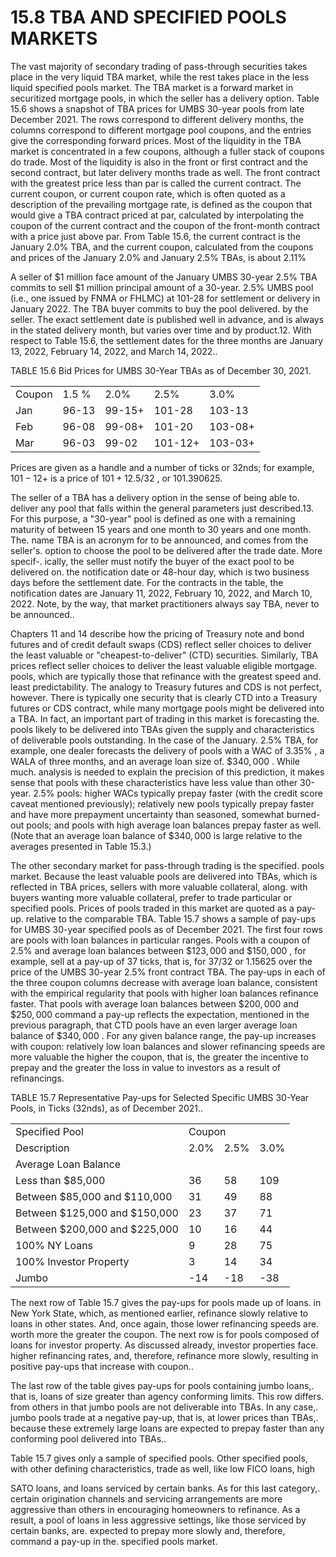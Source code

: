 # 15.8 TBA AND SPECIFIED POOLS MARKETS  

The vast majority of secondary trading of pass-through securities takes place in the very liquid TBA market, while the rest takes place in the less liquid specified pools market. The TBA market is a forward market in securitized mortgage pools, in which the seller has a delivery option. Table 15.6 shows a snapshot of TBA prices for UMBS 30-year pools from late December 2021. The rows correspond to different delivery months, the columns correspond to different mortgage pool coupons, and the entries give the corresponding forward prices. Most of the liquidity in the TBA market is concentrated in a few coupons, although a fuller stack of coupons do trade. Most of the liquidity is also in the front or first contract and the second contract, but later delivery months trade as well. The front contract with the greatest price less than par is called the current contract. The current coupon, or current coupon rate, which is often quoted as a description of the prevailing mortgage rate, is defined as the coupon that would give a TBA contract priced at par, calculated by interpolating the coupon of the current contract and the coupon of the front-month contract with a price just above par. From Table 15.6, the current contract is the January $2.0\%$ TBA, and the current coupon, calculated from the coupons and prices of the January $2.0\%$ and January $2.5\%$ TBAs, is about $2.11\%$  

A seller of $\$1$ million face amount of the January UMBS 30-year $2.5\%$ TBA commits to sell $\$1$ million principal amount of a 30-year. $2.5\%$ UMBS pool (i.e., one issued by FNMA or FHLMC) at 101-28 for settlement or delivery in January 2022. The TBA buyer commits to buy the pool delivered. by the seller. The exact settlement date is published well in advance, and is always in the stated delivery month, but varies over time and by product.12. With respect to Table 15.6, the settlement dates for the three months are January 13, 2022, February 14, 2022, and March 14, 2022..  

TABLE 15.6 Bid Prices for UMBS 30-Year TBAs as of December 30, 2021.   


<html><body><table><tr><td>Coupon</td><td>1.5 %</td><td>2.0%</td><td>2.5%</td><td>3.0%</td></tr><tr><td>Jan</td><td>96-13</td><td>99-15+</td><td>101-28</td><td>103-13</td></tr><tr><td>Feb</td><td>96-08</td><td>99-08+</td><td>101-20</td><td>103-08+</td></tr><tr><td>Mar</td><td>96-03</td><td>99-02</td><td>101-12+</td><td>103-03+</td></tr></table></body></html>

Prices are given as a handle and a number of ticks or 32nds; for example, $101{-}12+$ is a price of $101+12.5/32$ , or 101.390625.  

The seller of a TBA has a delivery option in the sense of being able to. deliver any pool that falls within the general parameters just described.13. For this purpose, a "30-year" pool is defined as one with a remaining maturity of between 15 years and one month to 30 years and one month. The. name TBA is an acronym for to be announced, and comes from the seller's. option to choose the pool to be delivered after the trade date. More specif-. ically, the seller must notify the buyer of the exact pool to be delivered on. the notification date or 48-hour day, which is two business days before the settlement date. For the contracts in the table, the notification dates are January 11, 2022, February 10, 2022, and March 10, 2022. Note, by the way, that market practitioners always say TBA, never to be announced..  

Chapters 11 and 14 describe how the pricing of Treasury note and bond futures and of credit default swaps (CDS) reflect seller choices to deliver the least valuable or "cheapest-to-deliver" (CTD) securities. Similarly, TBA prices reflect seller choices to deliver the least valuable eligible mortgage. pools, which are typically those that refinance with the greatest speed and. least predictability. The analogy to Treasury futures and CDS is not perfect, however. There is typically one security that is clearly CTD into a Treasury futures or CDS contract, while many mortgage pools might be delivered into a TBA. In fact, an important part of trading in this market is forecasting the. pools likely to be delivered into TBAs given the supply and characteristics of deliverable pools outstanding. In the case of the January. $2.5\%$ TBA, for example, one dealer forecasts the delivery of pools with a WAC of $3.35\%$ , a WALA of three months, and an average loan size of. $\$340,000$ . While much. analysis is needed to explain the precision of this prediction, it makes sense that pools with these characteristics have less value than other 30-year. $2.5\%$ pools: higher WACs typically prepay faster (with the credit score caveat mentioned previously); relatively new pools typically prepay faster and have more prepayment uncertainty than seasoned, somewhat burned-out pools; and pools with high average loan balances prepay faster as well. (Note that an average loan balance of $\$340,000$ is large relative to the averages presented in Table 15.3.)  

The other secondary market for pass-through trading is the specified. pools market. Because the least valuable pools are delivered into TBAs, which is reflected in TBA prices, sellers with more valuable collateral, along. with buyers wanting more valuable collateral, prefer to trade particular or specified pools. Prices of pools traded in this market are quoted as a pay-up. relative to the comparable TBA. Table 15.7 shows a sample of pay-ups for UMBS 30-year specified pools as of December 2021. The first four rows are pools with loan balances in particular ranges. Pools with a coupon of $2.5\%$ and average loan balances between $\$123,000$ and $\$150,000$ , for example, sell at a pay-up of 37 ticks, that is, for $37/32$ or 1.15625 over the price of the UMBS 30-year $2.5\%$ front contract TBA. The pay-ups in each of the three coupon columns decrease with average loan balance, consistent with the empirical regularity that pools with higher loan balances refinance faster. That pools with average loan balances between $\$200,000$ and $\$250,000$ command a pay-up reflects the expectation, mentioned in the previous paragraph, that CTD pools have an even larger average loan balance of $\$340,000$ . For any given balance range, the pay-up increases with coupon: relatively low loan balances and slower refinancing speeds are more valuable the higher the coupon, that is, the greater the incentive to prepay and the greater the loss in value to investors as a result of refinancings.  

TABLE 15.7 Representative Pay-ups for Selected Specific UMBS 30-Year Pools, in Ticks (32nds), as of December 2021..   


<html><body><table><tr><td>Specified Pool</td><td colspan="3">Coupon</td></tr><tr><td>Description</td><td>2.0%</td><td>2.5%</td><td>3.0%</td></tr><tr><td colspan="4">Average Loan Balance</td></tr><tr><td>Less than $85,000</td><td>36</td><td>58</td><td>109</td></tr><tr><td>Between $85,000 and $110,000</td><td>31</td><td>49</td><td>88</td></tr><tr><td>Between $125,000 and $150,000</td><td>23</td><td>37</td><td>71</td></tr><tr><td>Between $200,000 and $225,000</td><td>10</td><td>16</td><td>44</td></tr><tr><td>100% NY Loans</td><td>9</td><td>28</td><td>75</td></tr><tr><td>100% Investor Property</td><td>3</td><td>14</td><td>34</td></tr><tr><td>Jumbo</td><td>-14</td><td>-18</td><td>-38</td></tr></table></body></html>  

The next row of Table 15.7 gives the pay-ups for pools made up of loans. in New York State, which, as mentioned earlier, refinance slowly relative to loans in other states. And, once again, those lower refinancing speeds are. worth more the greater the coupon. The next row is for pools composed of loans for investor property. As discussed already, investor properties face. higher refinancing rates, and, therefore, refinance more slowly, resulting in positive pay-ups that increase with coupon..  

The last row of the table gives pay-ups for pools containing jumbo loans,. that is, loans of size greater than agency conforming limits. This row differs. from others in that jumbo pools are not deliverable into TBAs. In any case,. jumbo pools trade at a negative pay-up, that is, at lower prices than TBAs,. because these extremely large loans are expected to prepay faster than any conforming pool delivered into TBAs..  

Table 15.7 gives only a sample of specified pools. Other specified pools, with other defining characteristics, trade as well, like low FICO loans, high  

SATO loans, and loans serviced by certain banks. As for this last category,. certain origination channels and servicing arrangements are more aggressive than others in encouraging homeowners to refinance. As a result, a pool of loans in less aggressive settings, like those serviced by certain banks, are. expected to prepay more slowly and, therefore, command a pay-up in the. specified pools market.  

